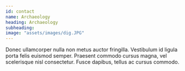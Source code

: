 ```yaml
---
id: contact
name: Archaeology
heading: Archaeology
subheading: 
image: "assets/images/dig.JPG"
---
```


Donec ullamcorper nulla non metus auctor fringilla. Vestibulum id ligula porta felis euismod semper. Praesent commodo cursus magna, vel scelerisque nisl consectetur. Fusce dapibus, tellus ac cursus commodo.
